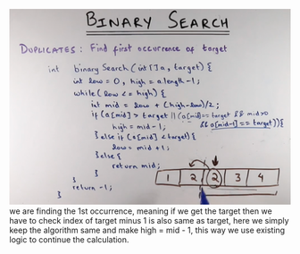 


**![img.png](img.png)**
we are finding the 1st occurrence, meaning 
if we get the target then we have to check index of target minus 1 is also
same as target, here we simply keep the algorithm same
and make high = mid - 1, this way we use existing logic
to continue the calculation.

